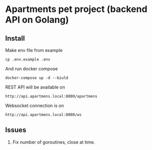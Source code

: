 # Apartments pet project (backend API on Golang)

## Install
Make env file from example
```shell
cp .env.example .env
```

And run docker compose
```shell
docker-compose up -d --biuld
```

REST API will be available on
```shell
http://api.apartmens.local:8000/apartmens
```

Websocket connection is on
```shell
http://api.apartmens.local:8000/ws
```

## Issues
1. Fix number of goroutines, close at time.